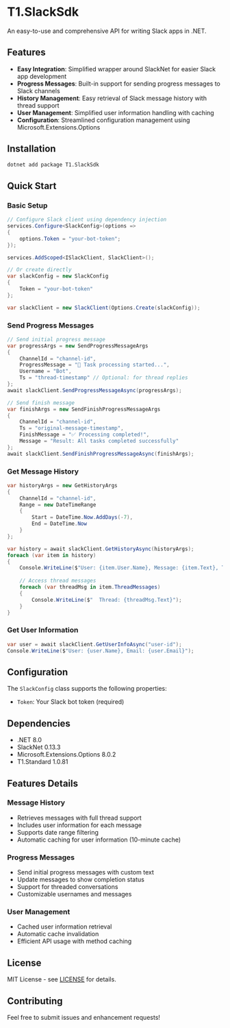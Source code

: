 # T1.SlackSdk

An easy-to-use and comprehensive API for writing Slack apps in .NET.

## Features

- **Easy Integration**: Simplified wrapper around SlackNet for easier Slack app development
- **Progress Messages**: Built-in support for sending progress messages to Slack channels
- **History Management**: Easy retrieval of Slack message history with thread support
- **User Management**: Simplified user information handling with caching
- **Configuration**: Streamlined configuration management using Microsoft.Extensions.Options

## Installation

```bash
dotnet add package T1.SlackSdk
```

## Quick Start

### Basic Setup

```csharp
// Configure Slack client using dependency injection
services.Configure<SlackConfig>(options =>
{
    options.Token = "your-bot-token";
});

services.AddScoped<ISlackClient, SlackClient>();

// Or create directly
var slackConfig = new SlackConfig
{
    Token = "your-bot-token"
};

var slackClient = new SlackClient(Options.Create(slackConfig));
```

### Send Progress Messages

```csharp
// Send initial progress message
var progressArgs = new SendProgressMessageArgs
{
    ChannelId = "channel-id",
    ProgressMessage = "🔄 Task processing started...",
    Username = "Bot",
    Ts = "thread-timestamp" // Optional: for thread replies
};
await slackClient.SendProgressMessageAsync(progressArgs);

// Send finish message
var finishArgs = new SendFinishProgressMessageArgs
{
    ChannelId = "channel-id",
    Ts = "original-message-timestamp",
    FinishMessage = "✅ Processing completed!",
    Message = "Result: All tasks completed successfully"
};
await slackClient.SendFinishProgressMessageAsync(finishArgs);
```

### Get Message History

```csharp
var historyArgs = new GetHistoryArgs
{
    ChannelId = "channel-id",
    Range = new DateTimeRange
    {
        Start = DateTime.Now.AddDays(-7),
        End = DateTime.Now
    }
};

var history = await slackClient.GetHistoryAsync(historyArgs);
foreach (var item in history)
{
    Console.WriteLine($"User: {item.User.Name}, Message: {item.Text}, Time: {item.Time}");
    
    // Access thread messages
    foreach (var threadMsg in item.ThreadMessages)
    {
        Console.WriteLine($"  Thread: {threadMsg.Text}");
    }
}
```

### Get User Information

```csharp
var user = await slackClient.GetUserInfoAsync("user-id");
Console.WriteLine($"User: {user.Name}, Email: {user.Email}");
```

## Configuration

The `SlackConfig` class supports the following properties:

- `Token`: Your Slack bot token (required)

## Dependencies

- .NET 8.0
- SlackNet 0.13.3
- Microsoft.Extensions.Options 8.0.2
- T1.Standard 1.0.81

## Features Details

### Message History
- Retrieves messages with full thread support
- Includes user information for each message
- Supports date range filtering
- Automatic caching for user information (10-minute cache)

### Progress Messages
- Send initial progress messages with custom text
- Update messages to show completion status
- Support for threaded conversations
- Customizable usernames and messages

### User Management
- Cached user information retrieval
- Automatic cache invalidation
- Efficient API usage with method caching

## License

MIT License - see [LICENSE](https://choosealicense.com/licenses/mit/) for details.

## Contributing

Feel free to submit issues and enhancement requests!

